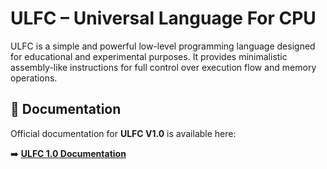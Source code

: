 # ULFC – Universal Language For CPU


ULFC is a simple and powerful low-level programming language designed for educational and experimental purposes. It provides minimalistic assembly-like instructions for full control over execution flow and memory operations.

## 📘 Documentation

Official documentation for **ULFC V1.0** is available here:

➡️ [**ULFC 1.0 Documentation**](https://github.com/jezszymon/ULFC/blob/main/Documentation/ULFC1.0.md)  
